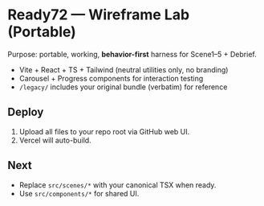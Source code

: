 # Ready72 — Wireframe Lab (Portable)

Purpose: portable, working, **behavior-first** harness for Scene1–5 + Debrief.
- Vite + React + TS + Tailwind (neutral utilities only, no branding)
- Carousel + Progress components for interaction testing
- `/legacy/` includes your original bundle (verbatim) for reference

## Deploy
1) Upload all files to your repo root via GitHub web UI.
2) Vercel will auto-build.

## Next
- Replace `src/scenes/*` with your canonical TSX when ready.
- Use `src/components/*` for shared UI.
